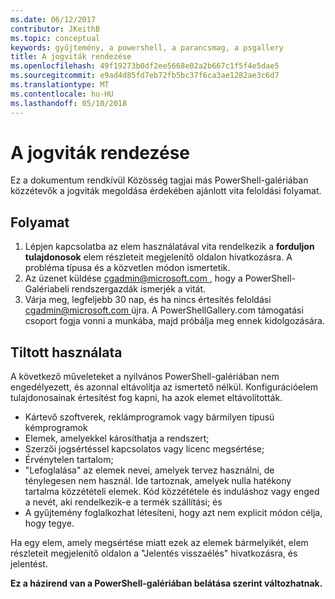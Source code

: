 ```yaml
---
ms.date: 06/12/2017
contributor: JKeithB
ms.topic: conceptual
keywords: gyűjtemény, a powershell, a parancsmag, a psgallery
title: A jogviták rendezése
ms.openlocfilehash: 49f19273b0df2ee5668e02a2b667c1f5f4e5dae5
ms.sourcegitcommit: e9ad4d85fd7eb72fb5bc37f6ca3ae1282ae3c6d7
ms.translationtype: MT
ms.contentlocale: hu-HU
ms.lasthandoff: 05/10/2018
---
```

# <a name="dispute-resolution"></a>A jogviták rendezése

Ez a dokumentum rendkívül Közösség tagjai más PowerShell-galériában közzétevők a jogviták megoldása érdekében ajánlott vita feloldási folyamat.

## <a name="process"></a>Folyamat

1. Lépjen kapcsolatba az elem használatával vita rendelkezik a **forduljon tulajdonosok** elem részleteit megjelenítő oldalon hivatkozásra.
A probléma típusa és a közvetlen módon ismertetik.
2. Az üzenet küldése [ cgadmin@microsoft.com ](mailto:cgadmin@microsoft.com) , hogy a PowerShell-Galériabeli rendszergazdák ismerjék a vitát.
3. Várja meg, legfeljebb 30 nap, és ha nincs értesítés feloldási [ cgadmin@microsoft.com ](mailto:cgadmin@microsoft.com) újra.
A PowerShellGallery.com támogatási csoport fogja vonni a munkába, majd próbálja meg ennek kidolgozására.


## <a name="prohibited-use"></a>Tiltott használata

A következő műveleteket a nyilvános PowerShell-galériában nem engedélyezett, és azonnal eltávolítja az ismertető nélkül.  Konfigurációelem tulajdonosainak értesítést fog kapni, ha azok elemet eltávolították.

- Kártevő szoftverek, reklámprogramok vagy bármilyen típusú kémprogramok
- Elemek, amelyekkel károsíthatja a rendszert;
- Szerzői jogsértéssel kapcsolatos vagy licenc megsértése;
- Érvénytelen tartalom;
- "Lefoglalása" az elemek nevei, amelyek tervez használni, de ténylegesen nem használ. Ide tartoznak, amelyek nulla hatékony tartalma közzétételi elemek.
Kód közzététele és induláshoz vagy enged a nevét, aki rendelkezik-e a termék szállítási; és
- A gyűjtemény foglalkozhat létesíteni, hogy azt nem explicit módon célja, hogy tegye.


Ha egy elem, amely megsértése miatt ezek az elemek bármelyikét, elem részleteit megjelenítő oldalon a "Jelentés visszaélés" hivatkozásra, és jelentést.

**Ez a házirend van a PowerShell-galériában belátása szerint változhatnak.**